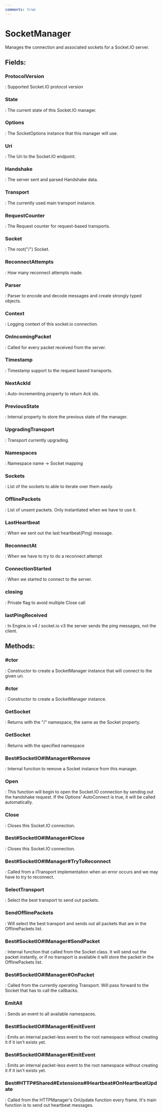 ```yaml
---
comments: true
---
```

# SocketManager

Manages the connection and associated sockets for a Socket.IO server. 

## **Fields**:
### **ProtocolVersion**
: Supported Socket.IO protocol version 
### **State**
: The current state of this Socket.IO manager. 
### **Options**
: The SocketOptions instance that this manager will use. 
### **Uri**
: The Uri to the Socket.IO endpoint. 
### **Handshake**
: The server sent and parsed Handshake data. 
### **Transport**
: The currently used main transport instance. 
### **RequestCounter**
: The Request counter for request-based transports. 
### **Socket**
: The root("/") Socket. 
### **ReconnectAttempts**
: How many reconnect attempts made. 
### **Parser**
: Parser to encode and decode messages and create strongly typed objects. 
### **Context**
: Logging context of this socket.io connection. 
### **OnIncomingPacket**
: Called for every packet received from the server. 
### **Timestamp**
: Timestamp support to the request based transports. 
### **NextAckId**
: Auto-incrementing property to return Ack ids. 
### **PreviousState**
: Internal property to store the previous state of the manager. 
### **UpgradingTransport**
: Transport currently upgrading. 
### **Namespaces**
: Namespace name -> Socket mapping 
### **Sockets**
: List of the sockets to able to iterate over them easily. 
### **OfflinePackets**
: List of unsent packets. Only instantiated when we have to use it. 
### **LastHeartbeat**
: When we sent out the last heartbeat(Ping) message. 
### **ReconnectAt**
: When we have to try to do a reconnect attempt 
### **ConnectionStarted**
: When we started to connect to the server. 
### **closing**
: Private flag to avoid multiple Close call 
### **lastPingReceived**
: In Engine.io v4 / socket.io v3 the server sends the ping messages, not the client. 
## **Methods**:

### **#ctor**
: Constructor to create a SocketManager instance that will connect to the given uri. 

### **#ctor**
: Constructor to create a SocketManager instance. 

### **GetSocket**
: Returns with the "/" namespace, the same as the Socket property. 

### **GetSocket**
: Returns with the specified namespace 

### **Best#SocketIO#IManager#Remove**
: Internal function to remove a Socket instance from this manager. 

### **Open**
: This function will begin to open the Socket.IO connection by sending out the handshake request. If the Options' AutoConnect is true, it will be called automatically. 

### **Close**
: Closes this Socket.IO connection. 

### **Best#SocketIO#IManager#Close**
: Closes this Socket.IO connection. 

### **Best#SocketIO#IManager#TryToReconnect**
: Called from a ITransport implementation when an error occurs and we may have to try to reconnect. 

### **SelectTransport**
: Select the best transport to send out packets. 

### **SendOfflinePackets**
: Will select the best transport and sends out all packets that are in the OfflinePackets list. 

### **Best#SocketIO#IManager#SendPacket**
: Internal function that called from the Socket class. It will send out the packet instantly, or if no transport is available it will store the packet in the OfflinePackets list. 

### **Best#SocketIO#IManager#OnPacket**
: Called from the currently operating Transport. Will pass forward to the Socket that has to call the callbacks. 

### **EmitAll**
: Sends an event to all available namespaces. 

### **Best#SocketIO#IManager#EmitEvent**
: Emits an internal packet-less event to the root namespace without creating it if it isn't exists yet. 

### **Best#SocketIO#IManager#EmitEvent**
: Emits an internal packet-less event to the root namespace without creating it if it isn't exists yet. 

### **Best#HTTP#Shared#Extensions#IHeartbeat#OnHeartbeatUpdate**
: Called from the HTTPManager's OnUpdate function every frame. It's main function is to send out heartbeat messages. 